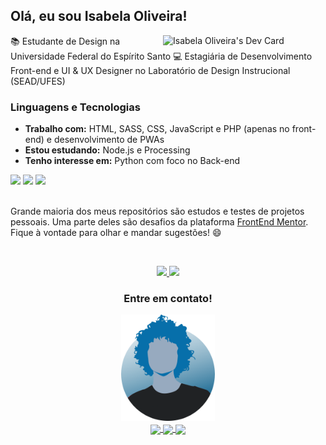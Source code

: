## Olá, eu sou Isabela Oliveira!
<!-- <img align="right" src="img/oliverids.png" width="260"> -->
<a href="https://app.daily.dev/oliverids"><img src="https://api.daily.dev/devcards/513fd19ee3f14edb9ccf6a2a2a71960b.png?r=le9" width="260" alt="Isabela Oliveira's Dev Card" align="right"/></a>

📚 Estudante de Design na Universidade Federal do Espírito Santo
💻 Estagiária de Desenvolvimento Front-end e UI & UX Designer no Laboratório de Design Instrucional (SEAD/UFES)

### Linguagens e Tecnologias
- **Trabalho com:** HTML, SASS, CSS, JavaScript e PHP (apenas no front-end) e desenvolvimento de PWAs
- **Estou estudando:** Node.js e Processing
- **Tenho interesse em:** Python com foco no Back-end

<div>
    <img src="https://img.shields.io/badge/HTML5-E34F26?style=for-the-badge&logo=html5&logoColor=white">
    <img src="https://img.shields.io/badge/CSS3-1572B6?style=for-the-badge&logo=css3&logoColor=white">
    <img src="https://img.shields.io/badge/JavaScript-323330?style=for-the-badge&logo=javascript&logoColor=F7DF1E">
</div>
&nbsp;

Grande maioria dos meus repositórios são estudos e testes de projetos pessoais. Uma parte deles são desafios da plataforma [FrontEnd Mentor](https://www.frontendmentor.io/profile/oliverids). Fique à vontade para olhar e mandar sugestões! 😄

&nbsp;

<div align="center">
<a href="https://github.com/oliverids">
    <img height="150em" src="https://github-readme-stats.vercel.app/api/?username=oliverids&show_icons=true&title_color=52ade9&icon_color=2cbf6d&text_color=9f9f9f&bg_color=23282E"/>
    <img height="150em" src="https://github-readme-stats.vercel.app/api/top-langs/?username=oliverids&layout=compact&show_icons=true&title_color=52ade9&icon_color=2cbf6d&text_color=9f9f9f&bg_color=23282E"/>
</a>
</div>

<h3 align="center"> Entre em contato!</h3>

<div align="center">
<img src="img/oliver.svg" width="150">
<div>
<a href="https://www.linkedin.com/in/isabela-oliveira23/">
    <img align="center" src="https://img.shields.io/badge/LinkedIn-23282E?style=for-the-badge&logo=linkedin&logoColor=52ade9">
</a>

<a href="mailto:isabela@webicos.com.br">
    <img align="center" src="https://img.shields.io/badge/Gmail-23282E?style=for-the-badge&logo=gmail&logoColor=52ade9"/>
</a>

<a href="http://isabela.webicos.com.br/">
    <img align="center" src="https://img.shields.io/badge/website-23282E?style=for-the-badge&logo=About.me&logoColor=52ade9"/>
</a>
</div>
</div>

